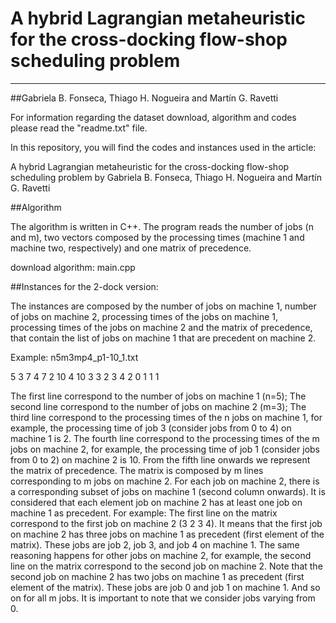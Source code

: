 # A hybrid Lagrangian metaheuristic for the cross-docking flow-shop scheduling problem
_________________________________________________________________________________________________________________________________
##Gabriela B. Fonseca, Thiago H. Nogueira and Martín G. Ravetti

For information regarding the dataset download, algorithm and codes please read the "readme.txt" file.

In this repository, you will find the codes and instances used in the article:

A hybrid Lagrangian metaheuristic for the cross-docking flow-shop scheduling problem by Gabriela B. Fonseca, Thiago H. Nogueira and Martín G. Ravetti

##Algorithm

The algorithm is written in C++. The program reads the number of jobs (n and m), two vectors composed by the processing times (machine 1 and
machine two, respectively) and one matrix of precedence.

download algorithm: main.cpp

##Instances for the 2-dock version:

The instances are composed by the number of jobs on machine 1, number of jobs on machine 2, processing times of the jobs on machine  1, 
processing times of the jobs on machine 2 and the matrix of precedence, that contain the list of jobs on machine 1 that are precedent on machine 2.

Example: n5m3mp4_p1-10_1.txt

5
3
7 4 7 2 10 
4 10 3 
3 2 3 4 
2 0 1 
1 1 


The first line correspond to the number of jobs on machine 1 (n=5);
The second line correspond to the number of jobs on machine 2 (m=3);
The third line correspond to the processing times of the n jobs on machine  1, for example, the processing time of job 3 (consider jobs from 0 to 4) on machine 1 is 2.
The fourth line correspond to the processing times of the m jobs on machine  2, for example, the processing time of job 1 (consider jobs from 0 to 2) on machine 2 is 10.
From the fifth line onwards we represent the matrix of precedence. The matrix is composed by m lines corresponding to m jobs on machine 2. 
For each job on machine 2, there is a corresponding subset of jobs on machine 1 (second column onwards). It is considered that each element job on machine 2 has at least one job on 
machine 1 as precedent. 
For example: The first line on the matrix correspond to the first job on machine 2 (3 2 3 4). It means that the first job on machine 2 has three jobs on machine 1 
as precedent (first element of the matrix). These jobs are job 2, job 3, and job 4 on machine 1. The same reasoning happens for other jobs on machine 2, for example, 
the second line on the matrix correspond to the second job on machine 2. Note that the second job on machine 2 has two jobs on machine 1 
as precedent (first element of the matrix). These jobs are job 0 and job 1 on machine 1. And so on for all m jobs.
It is important to note that we consider jobs varying from 0.
